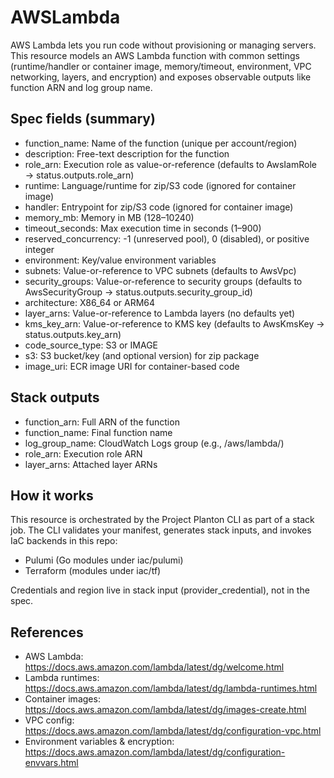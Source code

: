 # AWSLambda

AWS Lambda lets you run code without provisioning or managing servers. This resource models an AWS Lambda function with common settings (runtime/handler or container image, memory/timeout, environment, VPC networking, layers, and encryption) and exposes observable outputs like function ARN and log group name.

## Spec fields (summary)
- function_name: Name of the function (unique per account/region)
- description: Free-text description for the function
- role_arn: Execution role as value-or-reference (defaults to AwsIamRole → status.outputs.role_arn)
- runtime: Language/runtime for zip/S3 code (ignored for container image)
- handler: Entrypoint for zip/S3 code (ignored for container image)
- memory_mb: Memory in MB (128–10240)
- timeout_seconds: Max execution time in seconds (1–900)
- reserved_concurrency: -1 (unreserved pool), 0 (disabled), or positive integer
- environment: Key/value environment variables
- subnets: Value-or-reference to VPC subnets (defaults to AwsVpc)
- security_groups: Value-or-reference to security groups (defaults to AwsSecurityGroup → status.outputs.security_group_id)
- architecture: X86_64 or ARM64
- layer_arns: Value-or-reference to Lambda layers (no defaults yet)
- kms_key_arn: Value-or-reference to KMS key (defaults to AwsKmsKey → status.outputs.key_arn)
- code_source_type: S3 or IMAGE
- s3: S3 bucket/key (and optional version) for zip package
- image_uri: ECR image URI for container-based code

## Stack outputs
- function_arn: Full ARN of the function
- function_name: Final function name
- log_group_name: CloudWatch Logs group (e.g., /aws/lambda/<name>)
- role_arn: Execution role ARN
- layer_arns: Attached layer ARNs

## How it works
This resource is orchestrated by the Project Planton CLI as part of a stack job. The CLI validates your manifest, generates stack inputs, and invokes IaC backends in this repo:
- Pulumi (Go modules under iac/pulumi)
- Terraform (modules under iac/tf)

Credentials and region live in stack input (provider_credential), not in the spec.

## References
- AWS Lambda: https://docs.aws.amazon.com/lambda/latest/dg/welcome.html
- Lambda runtimes: https://docs.aws.amazon.com/lambda/latest/dg/lambda-runtimes.html
- Container images: https://docs.aws.amazon.com/lambda/latest/dg/images-create.html
- VPC config: https://docs.aws.amazon.com/lambda/latest/dg/configuration-vpc.html
- Environment variables & encryption: https://docs.aws.amazon.com/lambda/latest/dg/configuration-envvars.html
